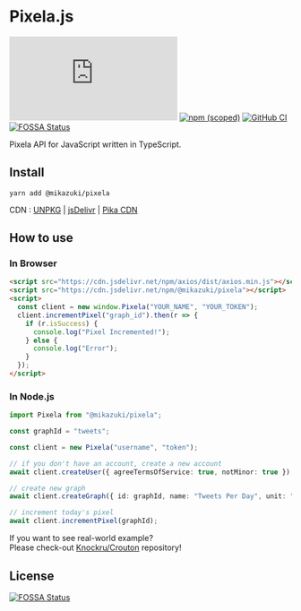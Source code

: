 # Pixela.js

[![GitHub](https://img.shields.io/github/license/mika-f/pixela.js?style=flat-square)](./LICENSE)
[![npm (scoped)](https://img.shields.io/npm/v/@mikazuki/pixela?style=flat-square)](https://www.npmjs.com/package/@mikazuki/pixela)
[![GitHub CI](https://img.shields.io/github/workflow/status/mika-f/pixela.js/Node%20CI?style=flat-square)](https://github.com/mika-f/pixela.js/actions)
[![FOSSA Status](https://app.fossa.io/api/projects/git%2Bgithub.com%2Fmika-f%2Fpixela.js.svg?type=shield)](https://app.fossa.io/projects/git%2Bgithub.com%2Fmika-f%2Fpixela.js?ref=badge_shield)

Pixela API for JavaScript written in TypeScript.

## Install

```
yarn add @mikazuki/pixela
```

CDN : [UNPKG](https://unpkg.com/@mikazuki/pixela) | [jsDelivr](https://cdn.jsdelivr.net/npm/@mikazuki/pixela) | [Pika CDN](https://cdn.pika.dev/@mikazuki/pixela)

## How to use

### In Browser

```html
<script src="https://cdn.jsdelivr.net/npm/axios/dist/axios.min.js"></script>
<script src="https://cdn.jsdelivr.net/npm/@mikazuki/pixela"></script>
<script>
  const client = new window.Pixela("YOUR_NAME", "YOUR_TOKEN");
  client.incrementPixel("graph_id").then(r => {
    if (r.isSuccess) {
      console.log("Pixel Incremented!");
    } else {
      console.log("Error");
    }
  });
</script>
```

### In Node.js

```typescript
import Pixela from "@mikazuki/pixela";

const graphId = "tweets";

const client = new Pixela("username", "token");

// if you don't have an account, create a new account
await client.createUser({ agreeTermsOfService: true, notMinor: true });

// create new graph
await client.createGraph({ id: graphId, name: "Tweets Per Day", unit: "tweets", ...});

// increment today's pixel
await client.incrementPixel(graphId);
```

If you want to see real-world example?  
Please check-out [Knockru/Crouton](https://github.com/Knockru/Crouton) repository!

## License

[![FOSSA Status](https://app.fossa.io/api/projects/git%2Bgithub.com%2Fmika-f%2Fpixela.js.svg?type=large)](https://app.fossa.io/projects/git%2Bgithub.com%2Fmika-f%2Fpixela.js?ref=badge_large)
